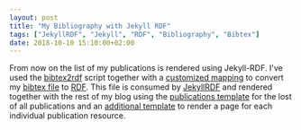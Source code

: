 ```yaml
---
layout: post
title: "My Bibliography with Jekyll RDF"
tags: ["JekyllRDF", "Jekyll", "RDF", "Bibliography", "Bibtex"]
date: 2018-10-10 15:10:00+02:00
---
```


From now on the list of my publications is rendered using Jekyll-RDF. I've used the [bibtex2rdf](http://bibtex2rdf.sourceforge.net/) script together with a [customized mapping](https://github.com/white-gecko/natanael.arndt.xyz/blob/master/_data/schema.map) to convert my [bibtex file](https://www.bibsonomy.org/bib/user/white_gecko) to [RDF](https://github.com/white-gecko/natanael.arndt.xyz/blob/master/_data/bib.ttl).
This file is consumed by [JekyllRDF](https://github.com/white-gecko/jekyll-rdf) and rendered together with the rest of my blog using the [publications template](https://github.com/white-gecko/natanael.arndt.xyz/blob/master/publications.html) for the lost of all publications and an [additional template](https://github.com/white-gecko/natanael.arndt.xyz/blob/master/_layouts/publication.html) to render a page for each individual publication resource.
